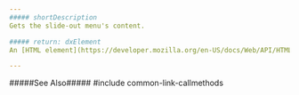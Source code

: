 ```yaml
---
##### shortDescription
Gets the slide-out menu's content.

##### return: dxElement
An [HTML element](https://developer.mozilla.org/en-US/docs/Web/API/HTMLElement) or a [jQuery element](https://api.jquery.com/Types/#jQuery) when you use jQuery.

---
```

#####See Also#####
#include common-link-callmethods